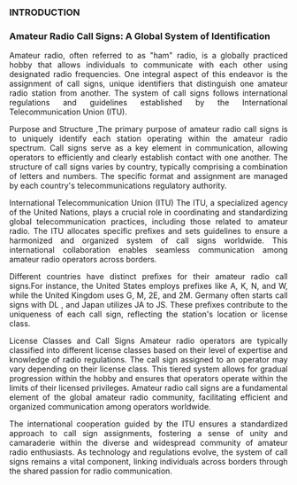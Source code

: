 ### INTRODUCTION

### Amateur Radio Call Signs: A Global System of Identification

<p style="text-align:justify;">Amateur radio, often referred to as "ham" radio, is a globally practiced hobby that allows individuals to communicate with each other using designated radio frequencies. One integral aspect of this endeavor is the assignment of call signs, unique identifiers that distinguish one amateur radio station from another. The system of call signs follows international regulations and guidelines established by the International Telecommunication Union (ITU).</p>

<p style="text-align:justify;">Purpose and Structure ,The primary purpose of amateur radio call signs is to uniquely identify each station operating within the amateur radio spectrum. Call signs serve as a key element in communication, allowing operators to efficiently and clearly establish contact with one another. The structure of call signs varies by country, typically comprising a combination of letters and numbers. The specific format and assignment are managed by each country's telecommunications regulatory authority.</p>

<p style="text-align:justify;">International Telecommunication Union (ITU) The ITU, a specialized agency of the United Nations, plays a crucial role in coordinating and standardizing global telecommunication practices, including those related to amateur radio. The ITU allocates specific prefixes and sets guidelines to ensure a harmonized and organized system of call signs worldwide. This international collaboration enables seamless communication among amateur radio operators across borders.</p>

<p style="text-align:justify;">Different countries have distinct prefixes for their amateur radio call signs.For instance, the United States employs prefixes like A, K, N, and W, while the United Kingdom uses G, M, 2E, and 2M. Germany often starts call signs with DL , and Japan utilizes JA to JS. These prefixes contribute to the uniqueness of each call sign, reflecting the station's location or license class.</p>

<p style="text-align:justify;">License Classes and Call Signs Amateur radio operators are typically classified into different license classes based on their level of expertise and knowledge of radio regulations. The call sign assigned to an operator may vary depending on their license class. This tiered system allows for gradual progression within the hobby and ensures that operators operate within the limits of their licensed privileges. Amateur radio call signs are a fundamental element of the global amateur radio community, facilitating efficient and organized communication among operators worldwide.</p>

<p style="text-align:justify;">The international cooperation guided by the ITU ensures a standardized approach to call sign assignments, fostering a sense of unity and camaraderie within the diverse and widespread community of amateur radio enthusiasts. As technology and regulations evolve, the system of call signs remains a vital component, linking individuals across borders through the shared passion for radio communication.</p>
